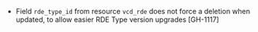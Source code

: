 * Field `rde_type_id` from resource `vcd_rde` does not force a deletion when updated, to allow easier RDE Type version upgrades [GH-1117]
